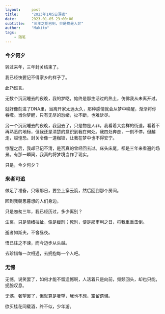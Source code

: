 ```yaml
---
layout:     post
title:      "2023年1月5日深夜"
date:       2023-01-05 23:00:00
subtitle:   "三年之期已到，只是物是人非"
author:     "Makito"
tags:
    - 随笔
---
```

### 今夕何夕

转过来年，三年封关结束了。

我已经快要记不得家乡的样子了。

此乃谎言。

无数个沉沉睡去的夜晚，我的梦呓，始终是那生活过的热土，仿佛我从未离开过。

就好像刻进了DNA里，当离开家太远太久，那种感情就会从梦中唤醒，渐渐将你吞噬。当你梦醒，只有无尽的愁绪，扯不断，也难诉尽。

另一个沉沉睡去的夜晚，我回去了，只是物是人非。我看着大变样的街道，看着不再熟悉的地标，但我还是清楚的意识到我在何处。我四处奔走，一刻不停，但越走，越惶恐。封关令像一道枷锁，让我在梦中也不得安宁。

惊醒之后，我却已记不清，是否真的曾经回去过。床头床尾，都是三年来看遍的场景。有那一瞬间，我真的将梦境当作了现实。

只是，今夕何夕？

### 来者可追

做足了准备，只等那日，要坐上穿云箭，然后回到那个房间。

回到我朝思暮想的人们身边。

只是匆匆三年，我已经历过，多少离别？

生离，只是情绪拉扯，像是缓刑；死别，便是那审判之日，将我重重击倒。

逝者如斯夫，不舍昼夜。

悟已往之不谏，而今迈步从头越。

去珍惜每一次相遇，去拥抱每一个人吧。

### 无憾

无憾，说笑罢了，如何才能不留遗憾啊，人活着只是向前，频频回头，却也只能，扼腕叹息。

无憾，奢望罢了，但就算是奢望，我也不想，空留遗憾。

欲买桂花同载酒，终不似，少年游。